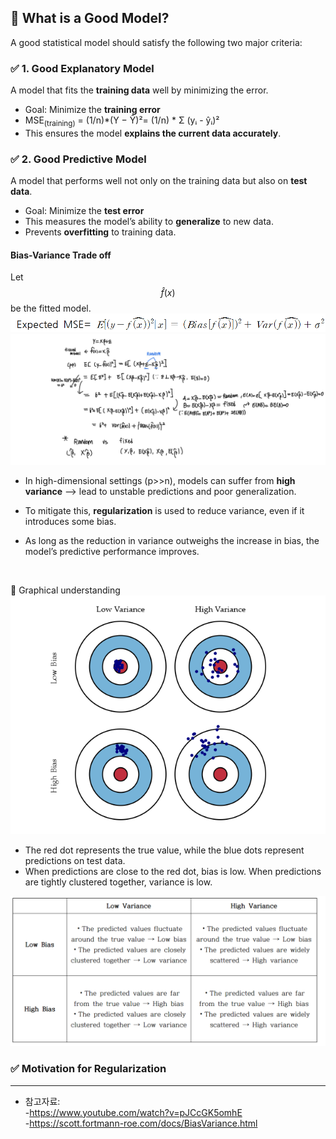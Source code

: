 ## 📌 What is a Good Model?
A good statistical model should satisfy the following two major criteria:

### ✅ 1. Good Explanatory Model  
A model that fits the **training data** well by minimizing the error.

- Goal: Minimize the **training error**
- MSE<sub>(training)</sub> = (1/n)*(Y − Ŷ)²= (1/n) * Σ (yᵢ - ŷᵢ)²
- This ensures the model **explains the current data accurately**.

### ✅ 2. Good Predictive Model  
A model that performs well not only on the training data but also on **test data**.

- Goal: Minimize the **test error**
- This measures the model’s ability to **generalize** to new data.
- Prevents **overfitting** to training data.

#### Bias-Variance Trade off
Let $$\hat{f}(x)$$ be the fitted model.
![Bias-Variance Trade off](https://raw.githubusercontent.com/Chaewon-Park-STUDY/High-Dimension/main/images/1.png)
![Bias-Variance Trade off](https://raw.githubusercontent.com/Chaewon-Park-STUDY/High-Dimension/main/images/2.jpeg)

- In high-dimensional settings (p>>n), models can suffer from **high variance**
  --> lead to unstable predictions and poor generalization.

- To mitigate this, **regularization** is used to reduce variance, even if it introduces some bias.
- As long as the reduction in variance outweighs the increase in bias, the model’s predictive performance improves.
<br>


🎯 Graphical understanding
<br>
![Graphical definition](https://raw.githubusercontent.com/Chaewon-Park-STUDY/High-Dimension/main/images/3.png)

- The red dot represents the true value, while the blue dots represent predictions on test data.
- When predictions are close to the red dot, bias is low. When predictions are tightly clustered together, variance is low.

![Graphical definition](https://raw.githubusercontent.com/Chaewon-Park-STUDY/High-Dimension/main/images/4.png)
<br>
### ✅ Motivation for Regularization




---






* 참고자료:  
-https://www.youtube.com/watch?v=pJCcGK5omhE  
-https://scott.fortmann-roe.com/docs/BiasVariance.html
